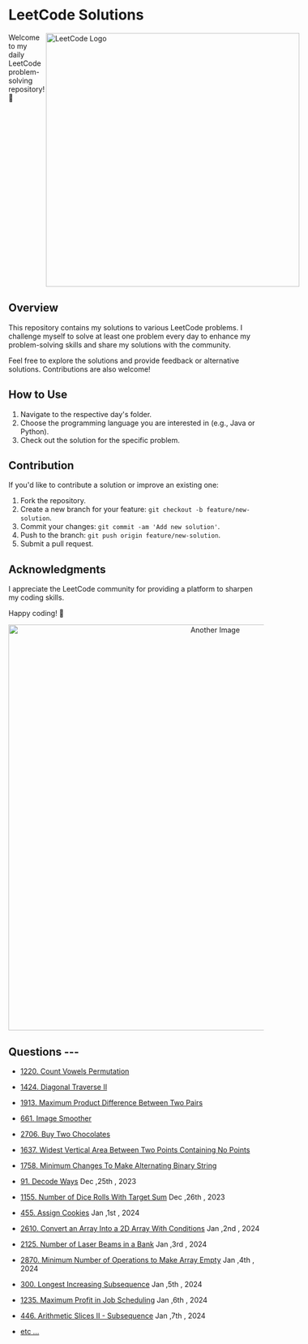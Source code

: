 # LeetCode Solutions
<div class="container" style="display:flex; ">
Welcome to my daily LeetCode problem-solving repository! 🚀
  <img  align="right" src="https://media.licdn.com/dms/image/D4D12AQFtY-HEMBnArw/article-cover_image-shrink_423_752/0/1676966273702?e=1706140800&v=beta&t=IYsa_wlTVr7qczHkzgceWbJULF_loHaioB9n4lIpLEQ" alt="LeetCode Logo" width="500">
</div>

## Overview

This repository contains my solutions to various LeetCode problems. I challenge myself to solve at least one problem every day to enhance my problem-solving skills and share my solutions with the community.

Feel free to explore the solutions and provide feedback or alternative solutions. Contributions are also welcome!



## How to Use

1. Navigate to the respective day's folder.
2. Choose the programming language you are interested in (e.g., Java or Python).
3. Check out the solution for the specific problem.

## Contribution

If you'd like to contribute a solution or improve an existing one:

1. Fork the repository.
2. Create a new branch for your feature: `git checkout -b feature/new-solution`.
3. Commit your changes: `git commit -am 'Add new solution'`.
4. Push to the branch: `git push origin feature/new-solution`.
5. Submit a pull request.

## Acknowledgments

I appreciate the LeetCode community for providing a platform to sharpen my coding skills.

Happy coding! 🚀



<div align="center">
  <img src="https://encrypted-tbn0.gstatic.com/images?q=tbn:ANd9GcQM3O0FHQ4wT251rkToz0CHGPoN9iMRj39Zjg&usqp=CAU" alt="Another Image" width="800" height=auto>
</div>

## Questions ---
<ul>
  <li>
    
  [1220. Count Vowels
  Permutation](https://github.com/praTeek271/leetcode_solved/blob/main/1220.%20Count%20Vowels%20Permutation.md)
    
  </li>

  <li>
  
  [1424. Diagonal Traverse
  II](https://github.com/praTeek271/leetcode_solved/blob/main/1424.%20Diagonal%20Traverse%20II.md)
  
  </li>

  <li>
  
  [1913. Maximum Product Difference Between Two
  Pairs](https://github.com/praTeek271/leetcode_solved/blob/main/1913.%20Maximum%20Product%20Difference%20Between%20Two%20Pairs.md)
 
  </li>

  <li>
   
  [661. Image
  Smoother](https://github.com/praTeek271/leetcode_solved/blob/main/661.%20Image%20Smoother.md)
  
  </li>

  <li>
    
  [2706. Buy Two
  Chocolates](https://github.com/praTeek271/leetcode_solved/blob/main/2706.%20Buy%20Two%20Chocolates.md)
  
  </li>

  <li>
    
  [1637. Widest Vertical Area Between Two Points Containing No
  Points](https://github.com/praTeek271/leetcode_solved/blob/main/1637.%20Widest%20Vertical%20Area%20Between%20Two%20Points%20Containing%20No%20Points.md)
  
  </li>

  <li>
    
  [1758. Minimum Changes To Make Alternating Binary
  String](https://github.com/praTeek271/leetcode_solved/blob/main/1758.%20Minimum%20Changes%20To%20Make%20Alternating%20Binary%20String.md)

  </li>
  
  <li>
    
  [91. Decode Ways](https://github.com/praTeek271/leetcode_solved/blob/main/91.%20Decode%20Ways.md)  Dec ,25th , 2023

  </li>
    
  <li>
    
  [1155. Number of Dice Rolls With Target Sum](https://github.com/praTeek271/leetcode_solved/blob/main/1155.%20Number%20of%20Dice%20Rolls%20With%20Target%20Sum.md)  Dec ,26th , 2023

  </li>
  <li>
    
  [455. Assign Cookies](https://github.com/praTeek271/leetcode_solved/blob/main/455.%20Assign%20Cookies.md)  Jan ,1st , 2024

  </li>
  
  <li>
    
  [2610. Convert an Array Into a 2D Array With Conditions](https://github.com/praTeek271/leetcode_solved/blob/main/2610.%20Convert%20an%20Array%20Into%20a%202D%20Array%20With%20Conditions.md)  Jan ,2nd , 2024

  </li>
  <li>
    
  [2125. Number of Laser Beams in a Bank](https://github.com/praTeek271/leetcode_solved/blob/main/2125.%20Number%20of%20Laser%20Beams%20in%20a%20Bank.md)  Jan ,3rd , 2024

  </li>
  <li>
    
  [2870. Minimum Number of Operations to Make Array Empty](https://github.com/praTeek271/leetcode_solved/commit/39883d2344c4e559e12275c93a514844d69e3b33)  Jan ,4th , 2024

  </li>
  <li>
    
  [300. Longest Increasing Subsequence](https://github.com/praTeek271/leetcode_solved/blob/main/300.%20Longest%20Increasing%20Subsequence.md)  Jan ,5th , 2024

  </li>
  <li>
    
  [1235. Maximum Profit in Job Scheduling](https://github.com/praTeek271/leetcode_solved/blob/main/1235.%20Maximum%20Profit%20in%20Job%20Scheduling.md)  Jan ,6th , 2024

  </li>
  <li>
    
  [446. Arithmetic Slices II - Subsequence](https://github.com/praTeek271/leetcode_solved/blob/main/446.%20Arithmetic%20Slices%20II%20-%20Subsequence.md)  Jan ,7th , 2024

  </li>


  <li>
  
  [etc ...](https://github.com/praTeek271/leetcode_solved)
  
  </li>
</ul>
